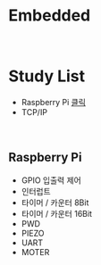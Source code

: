 # Embedded

<br/>

# Study List
- Raspberry Pi [클릭](https://github.com/Eilison98/Embedded/tree/main/Raspberry%20Pi#raspberry-pi-%EA%B3%B5%EB%B6%80-%EC%A0%95%EB%A6%AC)
- TCP/IP

<br/>

## Raspberry Pi
- GPIO 입출력 제어
- 인터럽트
- 타이머 / 카운터 8Bit
- 타이머 / 카운터 16Bit
- PWD
- PIEZO
- UART
- MOTER

<br/>
